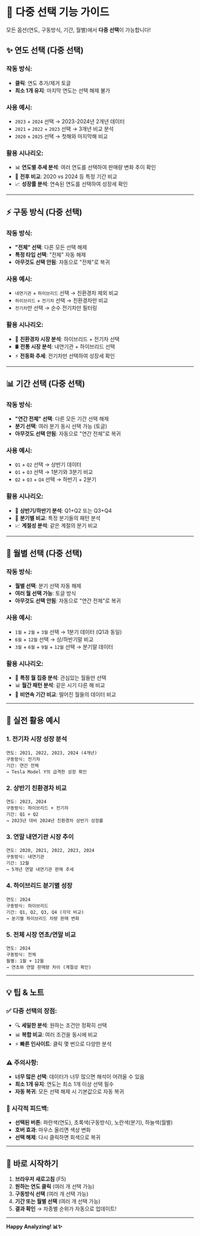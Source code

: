 # 🎯 다중 선택 기능 가이드

모든 옵션(연도, 구동방식, 기간, 월별)에서 **다중 선택**이 가능합니다!

## ✨ 연도 선택 (다중 선택)

### 작동 방식:
- **클릭**: 연도 추가/제거 토글
- **최소 1개 유지**: 마지막 연도는 선택 해제 불가

### 사용 예시:
- `2023` + `2024` 선택 → 2023-2024년 2개년 데이터
- `2021` + `2022` + `2023` 선택 → 3개년 비교 분석
- `2020` + `2025` 선택 → 첫해와 마지막해 비교

### 활용 시나리오:
- 📊 **연도별 추세 분석**: 여러 연도를 선택하여 판매량 변화 추이 확인
- 🔄 **전후 비교**: 2020 vs 2024 등 특정 기간 비교
- 📈 **성장률 분석**: 연속된 연도를 선택하여 성장세 확인

---

## ⚡ 구동 방식 (다중 선택)

### 작동 방식:
- **"전체" 선택**: 다른 모든 선택 해제
- **특정 타입 선택**: "전체" 자동 해제
- **아무것도 선택 안됨**: 자동으로 "전체"로 복귀

### 사용 예시:
- `내연기관` + `하이브리드` 선택 → 친환경차 제외 비교
- `하이브리드` + `전기차` 선택 → 친환경차만 비교
- `전기차`만 선택 → 순수 전기차만 필터링

### 활용 시나리오:
- 🔋 **친환경차 시장 분석**: 하이브리드 + 전기차 선택
- 🛢️ **전통 시장 분석**: 내연기관 + 하이브리드 선택
- ⚡ **전동화 추세**: 전기차만 선택하여 성장세 확인

---

## 📊 기간 선택 (다중 선택)

### 작동 방식:
- **"연간 전체" 선택**: 다른 모든 기간 선택 해제
- **분기 선택**: 여러 분기 동시 선택 가능 (토글)
- **아무것도 선택 안됨**: 자동으로 "연간 전체"로 복귀

### 사용 예시:
- `Q1` + `Q2` 선택 → 상반기 데이터
- `Q1` + `Q3` 선택 → 1분기와 3분기 비교
- `Q2` + `Q3` + `Q4` 선택 → 하반기 + 2분기

### 활용 시나리오:
- 📅 **상반기/하반기 분석**: Q1+Q2 또는 Q3+Q4
- 🔄 **분기별 비교**: 특정 분기들의 패턴 분석
- 📈 **계절성 분석**: 같은 계절의 분기 비교

---

## 📅 월별 선택 (다중 선택)

### 작동 방식:
- **월별 선택**: 분기 선택 자동 해제
- **여러 월 선택 가능**: 토글 방식
- **아무것도 선택 안됨**: 자동으로 "연간 전체"로 복귀

### 사용 예시:
- `1월` + `2월` + `3월` 선택 → 1분기 데이터 (Q1과 동일)
- `6월` + `12월` 선택 → 상/하반기말 비교
- `3월` + `6월` + `9월` + `12월` 선택 → 분기말 데이터

### 활용 시나리오:
- 🎯 **특정 월 집중 분석**: 관심있는 월들만 선택
- 📊 **월간 패턴 분석**: 같은 시기 다른 해 비교
- 🔄 **비연속 기간 비교**: 떨어진 월들의 데이터 비교

---

## 🎯 실전 활용 예시

### 1. 전기차 시장 성장 분석
```
연도: 2021, 2022, 2023, 2024 (4개년)
구동방식: 전기차
기간: 연간 전체
→ Tesla Model Y의 급격한 성장 확인
```

### 2. 상반기 친환경차 비교
```
연도: 2023, 2024
구동방식: 하이브리드 + 전기차
기간: Q1 + Q2
→ 2023년 대비 2024년 친환경차 상반기 성장률
```

### 3. 연말 내연기관 시장 추이
```
연도: 2020, 2021, 2022, 2023, 2024
구동방식: 내연기관
기간: 12월
→ 5개년 연말 내연기관 판매 추세
```

### 4. 하이브리드 분기별 성장
```
연도: 2024
구동방식: 하이브리드
기간: Q1, Q2, Q3, Q4 (각각 비교)
→ 분기별 하이브리드 차량 판매 변화
```

### 5. 전체 시장 연초/연말 비교
```
연도: 2024
구동방식: 전체
월별: 1월 + 12월
→ 연초와 연말 판매량 차이 (계절성 확인)
```

---

## 💡 팁 & 노트

### ✅ 다중 선택의 장점:
- 🔍 **세밀한 분석**: 원하는 조건만 정확히 선택
- 📊 **복합 비교**: 여러 조건을 동시에 비교
- ⚡ **빠른 인사이트**: 클릭 몇 번으로 다양한 분석

### ⚠️ 주의사항:
- **너무 많은 선택**: 데이터가 너무 많으면 해석이 어려울 수 있음
- **최소 1개 유지**: 연도는 최소 1개 이상 선택 필수
- **자동 복귀**: 모든 선택 해제 시 기본값으로 자동 복귀

### 🎨 시각적 피드백:
- **선택된 버튼**: 파란색(연도), 초록색(구동방식), 노란색(분기), 하늘색(월별)
- **호버 효과**: 마우스 올리면 색상 변화
- **선택 해제**: 다시 클릭하면 회색으로 복귀

---

## 🚀 바로 시작하기

1. **브라우저 새로고침** (F5)
2. **원하는 연도 클릭** (여러 개 선택 가능)
3. **구동방식 선택** (여러 개 선택 가능)
4. **기간 또는 월별 선택** (여러 개 선택 가능)
5. **결과 확인** → 차종별 순위가 자동으로 업데이트!

---

**Happy Analyzing! 📊✨**

